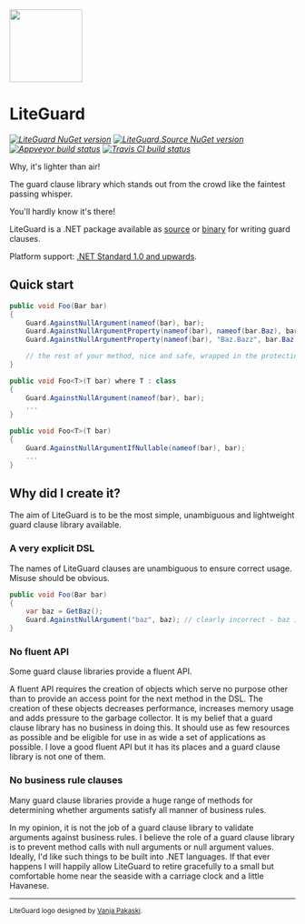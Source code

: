 <img src="https://raw.github.com/adamralph/liteguard/master/assets/liteguard_256.png" width="128" />

# LiteGuard

_[![LiteGuard NuGet version](https://img.shields.io/nuget/dt/LiteGuard.svg?style=flat&label=nuget%3A%20LiteGuard)](https://www.nuget.org/packages/LiteGuard)_
_[![LiteGuard.Source NuGet version](https://img.shields.io/nuget/dt/LiteGuard.Source.svg?style=flat&label=nuget%3A%20LiteGuard.Source)](https://www.nuget.org/packages/LiteGuard.Source)_
_[![Appveyor build status](https://ci.appveyor.com/api/projects/status/dfxb7jtpp7ldu0b5/branch/master?svg=true)](https://ci.appveyor.com/project/adamralph/liteguard/branch/master)_
_[![Travis CI build status](https://img.shields.io/travis/adamralph/liteguard/master.svg?logo=travis)](https://travis-ci.org/adamralph/liteguard/branches)_

Why, it's lighter than air!

The guard clause library which stands out from the crowd like the faintest passing whisper.

You'll hardly know it's there!

LiteGuard is a .NET package available as [source](https://www.nuget.org/packages/LiteGuard.Source) or [binary](https://www.nuget.org/packages/LiteGuard) for writing guard clauses.

Platform support: [.NET Standard 1.0 and upwards](https://docs.microsoft.com/en-us/dotnet/standard/net-standard).

## Quick start

```C#
public void Foo(Bar bar)
{
    Guard.AgainstNullArgument(nameof(bar), bar);
    Guard.AgainstNullArgumentProperty(nameof(bar), nameof(bar.Baz), bar.Baz);
    Guard.AgainstNullArgumentProperty(nameof(bar), "Baz.Bazz", bar.Baz.Bazz);

    // the rest of your method, nice and safe, wrapped in the protecting arms of LiteGuard
}

public void Foo<T>(T bar) where T : class
{
    Guard.AgainstNullArgument(nameof(bar), bar);
    ...
}

public void Foo<T>(T bar)
{
    Guard.AgainstNullArgumentIfNullable(nameof(bar), bar);
    ...
}
```

## Why did I create it?

The aim of LiteGuard is to be the most simple, unambiguous and lightweight guard clause library available.

### A very explicit DSL

The names of LiteGuard clauses are unambiguous to ensure correct usage. Misuse should be obvious.

```C#
public void Foo(Bar bar)
{
    var baz = GetBaz();
    Guard.AgainstNullArgument("baz", baz); // clearly incorrect - baz is not an argument
}
```

### No fluent API

Some guard clause libraries provide a fluent API.

A fluent API requires the creation of objects which serve no purpose other than to provide an access point for the next method in the DSL. The creation of these objects decreases performance, increases memory usage and adds pressure to the garbage collector. It is my belief that a guard clause library has no business in doing this. It should use as few resources as possible and be eligible for use in as wide a set of applications as possible. I love a good fluent API but it has its places and a guard clause library is not one of them.

### No business rule clauses

Many guard clause libraries provide a huge range of methods for determining whether arguments satisfy all manner of business rules.

In my opinion, it is not the job of a guard clause library to validate arguments against business rules. I believe the role of a guard clause library is to prevent method calls with null arguments or null argument values. Ideally, I'd like such things to be built into .NET languages. If that ever happens I will happily allow LiteGuard to retire gracefully to a small but comfortable home near the seaside with a carriage clock and a little Havanese.

---

<sub>LiteGuard logo designed by [Vanja Pakaski](https://github.com/vanpak).</sub>
